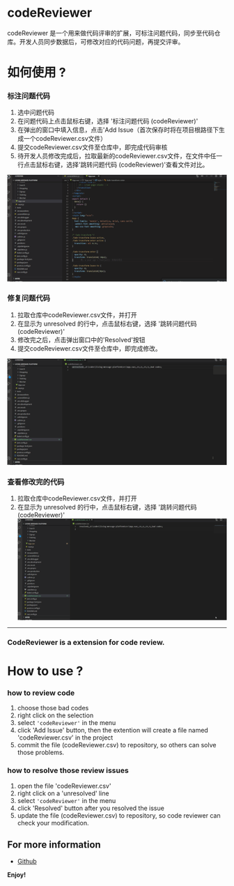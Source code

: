 
# codeReviewer
codeReviewer 是一个用来做代码评审的扩展，可标注问题代码，同步至代码仓库。开发人员同步数据后，可修改对应的代码问题，再提交评审。
# 如何使用 ?
### 标注问题代码
1. 选中问题代码
2. 在问题代码上点击鼠标右键，选择 '标注问题代码 (codeReviewer)'
3. 在弹出的窗口中填入信息，点击'Add Issue（首次保存时将在项目根路径下生成一个codeReviewer.csv文件）
4. 提交codeReviewer.csv文件至仓库中，即完成代码审核
5. 待开发人员修改完成后，拉取最新的codeReviewer.csv文件，在文件中任一行点击鼠标右键，选择'跳转问题代码 (codeReviewer)'查看文件对比。

![](https://raw.githubusercontent.com/xuebinWu/codeReviewer/master/static/step1.gif)

### 修复问题代码
1. 拉取仓库中codeReviewer.csv文件，并打开
2. 在显示为 unresolved 的行中，点击鼠标右键，选择 '跳转问题代码 (codeReviewer)'
3. 修改完之后，点击弹出窗口中的'Resolved'按钮
4. 提交codeReviewer.csv文件至仓库中，即完成修改。

![](https://raw.githubusercontent.com/xuebinWu/codeReviewer/master/static/step2.gif)

### 查看修改完的代码
1. 拉取仓库中codeReviewer.csv文件，并打开
2. 在显示为 unresolved 的行中，点击鼠标右键，选择 '跳转问题代码 (codeReviewer)'
![](https://raw.githubusercontent.com/xuebinWu/codeReviewer/master/static/step3.gif)
--------
### CodeReviewer is a extension for code review.

# How to use ?
### how to review code
1. choose those bad codes
2. right click on the selection
3. select `'codeReviewer'` in the menu
4. click 'Add Issue' button, then the extention will create a file named 'codeReviewer.csv' in the project
5. commit the file (codeReviewer.csv) to repository, so others can solve those problems.
### how to resolve those review issues
1. open the file 'codeReviewer.csv'
2. right click on a 'unresolved' line
3. select `'codeReviewer'` in the menu
4. click 'Resolved' button after you resolved the issue
5. update the file (codeReviewer.csv) to repository, so code reviewer can check your modification.

## For more information

* [Github](https://github.com/xuebinWu/codeReviewer.git)

**Enjoy!**
